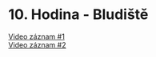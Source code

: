 # 10. Hodina - Bludiště

[Video záznam #1](https://youtu.be/byTesfW6G_g)  
[Video záznam #2](https://youtu.be/eKNA3VjlRWs)  
